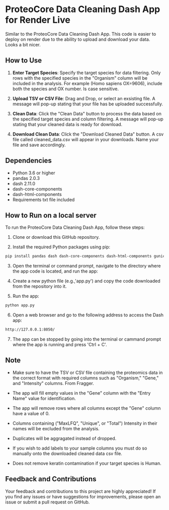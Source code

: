 # ProteoCore Data Cleaning Dash App for Render Live

Similar to the ProteoCore Data Cleaning Dash App. This code is easier to deploy on render due to the ability to upload and download your data. Looks a bit nicer.

## How to Use

1. **Enter Target Species**: Specify the target species for data filtering. Only rows with the specified species in the "Organism" column will be included in the analysis. For example (Homo sapiens OX=9606), include both the species and OX number. Is case sensitive. 

2. **Upload TSV or CSV File**: Drag and Drop, or select an exsisting file. A message will pop-up stating that your file has be uploaded successfully.

4. **Clean Data**: Click the "Clean Data" button to process the data based on the specified target species and column filtering. A message will pop-up stating that your cleaned data is ready for download.

5. **Download Clean Data**: Click the "Download Cleaned Data" button. A csv file called cleaned_data.csv will appear in your downloads. Name your file and save accordingly.

## Dependencies

- Python 3.6 or higher
- pandas 2.0.3
- dash 2.11.0
- dash-core-components
- dash-html-components
- Requirements txt file included

## How to Run on a local server

To run the ProteoCore Data Cleaning Dash App, follow these steps:

1. Clone or download this GitHub repository.

2. Install the required Python packages using pip:

```bash
pip install pandas dash dash-core-components dash-html-components gunicorn
```

3. Open the terminal or command prompt, navigate to the directory where the app code is located, and run the app:

4. Create a new python file (e.g.,'app.py') and copy the code downloaded from the repository into it.
   
5. Run the app:

```bash
python app.py
```

6. Open a web browser and go to the following address to access the Dash app:

```bash
http://127.0.0.1:8050/
```

7. The app can be stopped by going into the terminal or cammand prompt where the app is running and press 'Ctrl + C'.

## Note

- Make sure to have the TSV or CSV file containing the proteomics data in the correct format with required columns such as "Organism," "Gene," and "Intensity" columns. From Fragger.

- The app will fill empty values in the "Gene" column with the "Entry Name" value for identification.

- The app will remove rows where all columns except the "Gene" column have a value of 0.

- Columns containing ("MaxLFQ", "Unique", or "Total") Intensity in their names will be excluded from the analysis.

- Duplicates will be aggragated instead of dropped.

- If you wish to add labels to your sample columns you must do so manually onto the downloaded cleaned data csv file.

- Does not remove keratin contamination if your target species is Human.

## Feedback and Contributions

Your feedback and contributions to this project are highly appreciated! If you find any issues or have suggestions for improvements, please open an issue or submit a pull request on GitHub.
